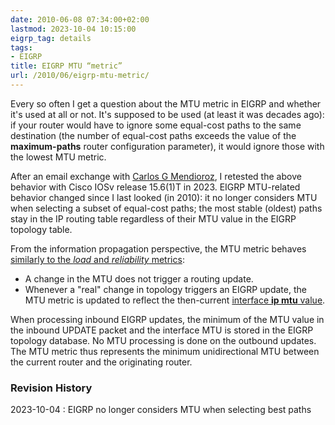 ```yaml
---
date: 2010-06-08 07:34:00+02:00
lastmod: 2023-10-04 10:15:00
eigrp_tag: details
tags:
- EIGRP
title: EIGRP MTU “metric”
url: /2010/06/eigrp-mtu-metric/
---
```

Every so often I get a question about the MTU metric in EIGRP and whether it's used at all or not. It's supposed to be used (at least it was decades ago): if your router would have to ignore some equal-cost paths to the same destination (the number of equal-cost paths exceeds the value of the **maximum-paths** router configuration parameter), it would ignore those with the lowest MTU metric.

After an email exchange with [Carlos G Mendioroz](https://www.linkedin.com/in/carlos-g-mendioroz-7230851/), I retested the above behavior with Cisco IOSv release 15.6(1)T in 2023. EIGRP MTU-related behavior changed since I last looked (in 2010): it no longer considers MTU when selecting a subset of equal-cost paths; the most stable (oldest) paths stay in the IP routing table regardless of their MTU value in the EIGRP topology table.
<!--more-->
From the information propagation perspective, the MTU metric behaves [similarly to the *load* and *reliability* metrics](/2009/06/eigrp-load-and-reliability-metrics/):

-   A change in the MTU does not trigger a routing update.
-   Whenever a "real" change in topology triggers an EIGRP update, the MTU metric is updated to reflect the then-current [interface **ip mtu** value](/2007/10/tale-of-three-mtus/).

When processing inbound EIGRP updates, the minimum of the MTU value in the inbound UPDATE packet and the interface MTU is stored in the EIGRP topology database. No MTU processing is done on the outbound updates. The MTU metric thus represents the minimum unidirectional MTU between the current router and the originating router.

### Revision History

2023-10-04
: EIGRP no longer considers MTU when selecting best paths

